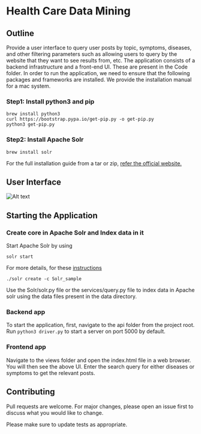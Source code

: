 # Health Care Data Mining

## Outline
Provide a user interface to query user posts by topic, symptoms, diseases, and other filtering parameters such as allowing users to query by the website that they want to see results from, etc. The application consists of a backend infrastructure and a front-end UI. These are present in the Code folder. In order to run the application, we need to ensure that the following packages and frameworks are installed. We provide the installation manual for a mac system.

### Step1: Install python3 and pip

```
brew install python3
curl https://bootstrap.pypa.io/get-pip.py -o get-pip.py
python3 get-pip.py
```

### Step2: Install Apache Solr

```
brew install solr
```
For the full installation guide from a tar or zip, [refer the official website.](https://lucene.apache.org/solr/guide/8_5/installing-solr.html)


## User Interface

![Alt text](arch.png?raw=true "User Interface")

## Starting the Application


### Create core in Apache Solr and Index data in it

Start Apache Solr by using
```
solr start
```
For more details, for these [instructions](https://www.tutorialspoint.com/apache_solr/apache_solr_core.htm)

```
./solr create -c Solr_sample 
```
Use the Solr/solr.py file or the services/query.py file to index data in Apache solr using the data files present in the data directory.


### Backend app

To start the application, first, navigate to the api folder from the project root. Run ```python3 driver.py``` to start a server on port 5000 by default.

### Frontend app

Navigate to the views folder and open the index.html file in a web browser. You will then see the above UI. Enter the search query for either diseases or symptoms to get the relevant posts. 

## Contributing
Pull requests are welcome. For major changes, please open an issue first to discuss what you would like to change.

Please make sure to update tests as appropriate.